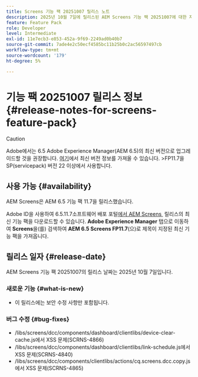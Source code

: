 ```yaml
---
title: Screens 기능 팩 20251007 릴리스 노트
description: 2025년 10월 7일에 릴리스된 AEM Screens 기능 팩 20251007에 대한 자세한 내용을 알아보십시오.
feature: Feature Pack
role: Developer
level: Intermediate
exl-id: 11e7ecb3-e853-452a-9f69-2249ad0b40b7
source-git-commit: 7ade4e2c50ecf4585bc11b25b0c2ac56597497cb
workflow-type: tm+mt
source-wordcount: '179'
ht-degree: 5%

---
```


# 기능 팩 20251007 릴리스 정보 {#release-notes-for-screens-feature-pack}

>[!CAUTION]
>Adobe에서는 6.5 Adobe Experience Manager(AEM 6.5)의 최신 버전으로 업그레이드할 것을 권장합니다. [여기](https://experienceleague.adobe.com/ko/docs/experience-manager-65/content/release-notes/release-notes)에서 최신 버전 정보를 가져올 수 있습니다.
>&#x200B;>FP11.7을 SP(servicepack) 버전 22 이상에서 사용합니다.

## 사용 가능 {#availability}

AEM Screens은 AEM 6.5 기능 팩 11.7을 릴리스했습니다.

Adobe ID을 사용하여 6.5.11.7소프트웨어 배포 포털[에서 AEM Screens &#x200B;](https://experience.adobe.com/#/downloads/content/software-distribution/en/aem.html) 릴리스의 최신 기능 팩을 다운로드할 수 있습니다. **Adobe Experience Manager** 탭으로 이동하여 **Screens**&#x200B;을(를) 검색하여 **AEM 6.5 Screens FP11.7**(으)로 제목이 지정된 최신 기능 팩을 가져옵니다.

## 릴리스 일자 {#release-date}

AEM Screens 기능 팩 20251007의 릴리스 날짜는 2025년 10월 7일입니다.

### 새로운 기능 {#what-is-new}

* 이 릴리스에는 보안 수정 사항만 포함됩니다.

### 버그 수정 {#bug-fixes}

* /libs/screens/dcc/components/dashboard/clientlibs/device-clear-cache.js에서 XSS 문제(SCRNS-4866)
* /libs/screens/dcc/components/dashboard/clientlibs/link-schedule.js에서 XSS 문제(SCRNS-4840)
* /libs/screens/dcc/components/clientlibs/actions/cq.screens.dcc.copy.js에서 XSS 문제(SCRNS-4865)
